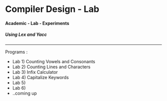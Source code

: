 # Compiler Design - Lab
#### Academic - Lab - Experiments
##### Using Lex and Yacc
<hr>

Programs : 
- Lab 1) Counting Vowels and Consonants
- Lab 2) Counting Lines and Characters
- Lab 3) Infix Calculator
- Lab 4) Capitalize Keywords
- Lab 5)
- Lab 6)
- ..coming up
